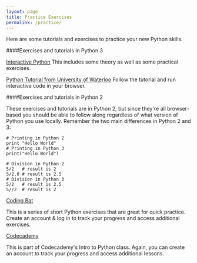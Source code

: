 ```yaml
---
layout: page
title: Practice Exercises
permalink: /practice/
---
```


Here are some tutorials and exercises to practice your new Python skills.  

####Exercises and tutorials in Python 3

[Interactive Python](http://interactivepython.org/runestone/static/thinkcspy/toc.html)
This includes some theory as well as some practical exercises.

[Python Tutorial from University of Waterloo](http://cscircles.cemc.uwaterloo.ca/dev/)
Follow the tutorial and run interactive code in your browser.

####Exercises and tutorials in Python 2

These exercises and tutorials are in Python 2, but since they're all browser-based you should be able to follow along regardless of what version of Python you use locally.  Remember the two main differences in Python 2 and 3:

~~~
# Printing in Python 2
print "Hello World"
# Printing in Python 3
print("Hello World")

# Division in Python 2
5/2   # result is 2
5/2.0 # result is 2.5
# Division in Python 3
5/2   # result is 2.5
5//2  # result is 2
~~~ 


[Coding Bat](http://codingbat.com/python)

This is a series of short Python exercises that are great for quick practice. Create an account & log in to track your progress and access additional exercises.

[Codecademy](http://www.codecademy.com/courses/python-beginner-en-kSQwt/0/1)

This is part of Codecademy's Intro to Python class.  Again, you can create an account to track your progress and access additional lessons.


